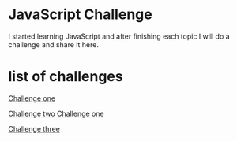 # JavaScript Challenge
I started learning JavaScript and after finishing each topic I will do a challenge and share it here.


# list of challenges

<a href="https://github.com/MaryamGolparvar/Learning-JavaScript/blob/main/challenge_1/challenge1.js">Challenge one</a>

<a href="https://github.com/MaryamGolparvar/Learning-JavaScript/blob/main/challenge_2/challenge2.js">Challenge two</a>
<a href="https://github.com/MaryamGolparvar/Learning-JavaScript/blob/main/challenge_1/challenge1.js">Challenge one</a>

<a href="https://github.com/MaryamGolparvar/Learning-JavaScript/blob/main/challenge_3/challenge3.js">Challenge three</a>
